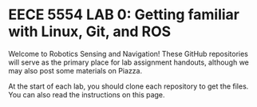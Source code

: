 # EECE 5554 LAB 0: Getting familiar with Linux, Git, and ROS
Welcome to Robotics Sensing and Navigation! 
These GitHub repositories will serve as the primary place for lab assignment handouts, although we may also post some materials on Piazza.

At the start of each lab, you should clone each repository to get the files. 
You can also read the instructions on this page. 
